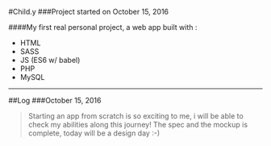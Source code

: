 #Child.y
###Project started on October 15, 2016

####My first real personal project, a web app built with :
- HTML
- SASS
- JS (ES6 w/ babel)
- PHP
- MySQL

----
##Log
###October 15, 2016
>Starting an app from scratch is so exciting to me, i will be able to check my abilities along this journey!
The spec and the mockup is complete, today will be a design day :-)
